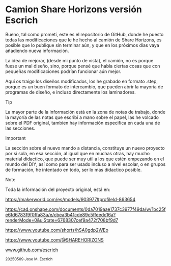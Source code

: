 # Camion Share Horizons versión Escrich

Bueno, tal como prometí, este es el repositorio de GitHub, donde he puesto todas las modificaciones que le he hecho al camión de Share Horizons, es posible que lo publique sin terminar aún, y que en los próximos días vaya añadiendo nueva información.

La idea de mejorar, (desde mi punto de vista), el camión, no es porque fuese un mal diseño, sino, porque pensé que había ciertas cosas que con pequeñas modificaciones podrían funcionar aún mejor.

Aquí os traigo los diseños modificados, los he grabado en formato .step, porque es un buen formato de intercambio, que pueden abrir la mayoría de programas de diseño, e incluso directamente los laminadores.

> [!TIP]
> La mayor parte de la información está en la zona de notas de trabajo, donde la mayoría de las notas  que escribí a mano sobre el papel, las he volcado sobre el PDF original, tambien hay información especifica en cada una de las secciones.


> [!IMPORTANT]
> La sección sobre el nuevo mando a distancia, constituye un nuevo proyecto por si sola, en esa sección, al igual que en muchas otras, hay mucho material didactico, que puede ser muy util a los que estén empezando en el mundo del DIY, así como para ser usado incluso a nivel escolar, o en grupos de formación, he intentado en todo, ser lo mas didactico posible.


> [!NOTE]
> Toda la información del proyecto original, está en:
> 
> https://makerworld.com/es/models/903977#profileId-863654
>
> https://cad.onshape.com/documents/0da7019aae1737c3977f49da/w/1bc25fe6fd6783f9f0ffa83a/e/cbea3b41cde89c5ffeedc16a?renderMode=0&uiState=6768307cef9a472f708bf9d7
>
> https://www.youtube.com/shorts/hSA0gdp2WEo
>
> https://www.youtube.com/@SHAREHORIZONS

www.github.com/escrich

<sub> 
20250509 Jose M. Escrich 
</sub>
